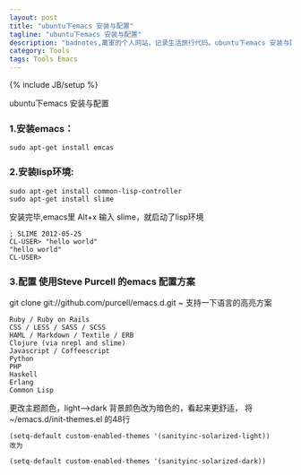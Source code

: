 ```yaml
---
layout: post
title: "ubuntu下emacs 安装与配置"
tagline: "ubuntu下emacs 安装与配置"
description: "badnotes,萬軍的个人网站，记录生活旅行代码。ubuntu下emacs 安装与配置"
category: Tools
tags: Tools Emacs
---
```

{% include JB/setup %}


ubuntu下emacs 安装与配置

### 1.安装emacs：

	sudo apt-get install emcas

### 2.安装lisp环境:

	sudo apt-get install common-lisp-controller
	sudo apt-get install slime

安装完毕,emacs里 Alt+x 输入 slime，就启动了lisp环境

	; SLIME 2012-05-25
	CL-USER> "hello world"
	"hello world"
	CL-USER>

### 3.配置 使用Steve Purcell 的emacs 配置方案

git clone git://github.com/purcell/emacs.d.git ~
支持一下语言的高亮方案

	Ruby / Ruby on Rails
	CSS / LESS / SASS / SCSS
	HAML / Markdown / Textile / ERB
	Clojure (via nrepl and slime)
	Javascript / Coffeescript
	Python
	PHP
	Haskell
	Erlang
	Common Lisp

更改主题颜色，light-->dark 背景颜色改为暗色的，看起来更舒适，
将 ~/emacs.d/init-themes.el 的48行

	(setq-default custom-enabled-themes '(sanityinc-solarized-light))
	改为

	(setq-default custom-enabled-themes '(sanityinc-solarized-dark))